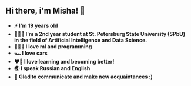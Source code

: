 ## Hi there, i'm Misha! 👋

- **⚡️ I'm 19 years old**
- **👨🏻‍🎓 I'm a 2nd year student at St. Petersburg State University (SPbU) in the field of Artificial Intelligence and Data Science.**
- **🧑🏻‍💻 I love ml and programming**
- **🏎 I love cars**
- **❤️‍🔥 I love learning and becoming better!**
- **🌏 I speak Russian and English**
- **🤝 Glad to communicate and make new acquaintances :)**
